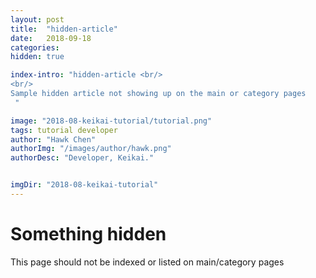 ```yaml
---
layout: post
title:  "hidden-article"
date:   2018-09-18
categories: 
hidden: true

index-intro: "hidden-article <br/>
<br/>
Sample hidden article not showing up on the main or category pages
 "

image: "2018-08-keikai-tutorial/tutorial.png"
tags: tutorial developer
author: "Hawk Chen"
authorImg: "/images/author/hawk.png"
authorDesc: "Developer, Keikai."


imgDir: "2018-08-keikai-tutorial"
---
```


# Something hidden

This page should not be indexed or listed on main/category pages



[jekyll]:      http://jekyllrb.com
[jekyll-gh]:   https://github.com/jekyll/jekyll
[jekyll-help]: https://github.com/jekyll/jekyll-help